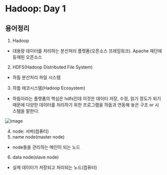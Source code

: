 # Hadoop: Day 1
## 용어정리
1. Hadoop
- 대용량 데이터를 처리하는 분산처리 플랫폼(오픈소스 프레임워크). Apache 재단에 등재된 오픈소스
2. HDFS(Hadoop Distributed File System)
- 하둡 분산처리 파일 시스템
3. 하둡 에코시스템(Hadoop Ecosystem)
- 하둡이라는 플랫폼의 핵심은 hdfs인데 이것은 데이터 저장, 수정, 읽기 정도가 되기 때문에 다양한 데이터를 처리하기 위한 프로그램을 하둡과 연동해 놓은 구조 or 시스템을 말한다.

![image](https://user-images.githubusercontent.com/58713684/72956329-ae09c300-3de2-11ea-85db-f8f31210e275.png)
  
4. node: 서버(컴퓨터)
5. name node(master node)
- node들을 관리하는 메인이 되는 노드
6. data node(slave node)
- 실제 데이터가 저장되고 처리되는 노드(컴퓨터)
